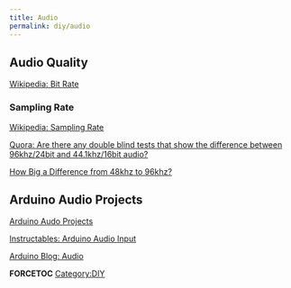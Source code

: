 ```yaml
---
title: Audio
permalink: diy/audio
---
```


Audio Quality
-------------

[Wikipedia: Bit Rate](https://en.wikipedia.org/wiki/Bit_rate#Audio)

### Sampling Rate

[Wikipedia: Sampling Rate](https://en.wikipedia.org/wiki/Sampling_(signal_processing)#Sampling_rate)

[Quora: Are there any double blind tests that show the difference between 96khz/24bit and 44.1khz/16bit audio?](http://www.quora.com/Are-there-any-double-blind-tests-that-show-the-difference-between-96khz-24bit-and-44-1khz-16bit-audio)

[How Big a Difference from 48khz to 96khz?](http://forum.cakewalk.com/How-Big-a-Difference-from-48khz-to-96khz-m2123831.aspx)

Arduino Audio Projects
----------------------

[Arduino Audo Projects](http://duino4projects.com/projects/sound-audio-projects/)

[Instructables: Arduino Audio Input](http://www.instructables.com/id/Arduino-Audio-Input/)

[Arduino Blog: Audio](https://blog.arduino.cc/category/audio/)

__FORCETOC__ [Category:DIY](/Category:DIY "wikilink")
